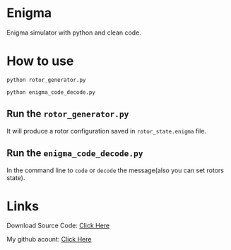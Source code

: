 # Enigma
Enigma simulator with python and clean code.


#
# How to use
```
python rotor_generator.py
```
```
python enigma_code_decode.py
```

## Run the `rotor_generator.py`
It will produce a rotor configuration saved in `rotor_state.enigma` file.

## Run the `enigma_code_decode.py`
In the command line to `code` or `decode` the message(also you can set rotors state).


#
# Links

Download Source Code: [Click Here](https://github.com/dori-dev/Enigma/archive/refs/heads/main.zip)

My github acount: [Click Here](https://github.com/dori-dev/)
